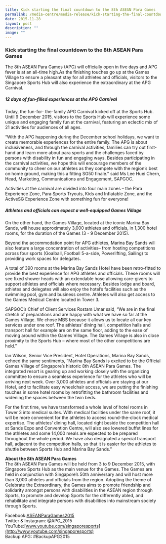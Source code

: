 ```yaml
---
title: Kick starting the final countdown to the 8th ASEAN Para Games
permalink: /media-centre/media-release/kick-starting-the-final-countdown-to-the-8th-asean-para-games/
date: 2015-11-28
layout: post
description: ""
image: ""
---
```

### **Kick starting the final countdown to the 8th ASEAN Para Games**
The 8th ASEAN Para Games (APG) will officially open in five days and APG fever is at an all-time high.As the finishing touches go up at the Games Village to ensure a pleasant stay for all athletes and officials, visitors to the Singapore Sports Hub will also experience the extraordinary at the APG Carnival.

##### **12 days of fun-filled experiences at the APG Carnival**

Today, the fun-for- the-family APG Carnival kicked off at the Sports Hub. Until 9 December 2015, visitors to the Sports Hub will experience some unique and engaging family fun at the carnival, featuring an eclectic mix of 21 activities for audiences of all ages.

“With the APG happening during the December school holidays, we want to create memorable experiences for the entire family. The APG is about inclusiveness, and through the carnival activities, families can try out first-hand and learn more about para sports and the challenges faced by persons with disability in fun and engaging ways. Besides participating in the carnival activities, we hope this will encourage members of the community to cheer on our athletes as they compete with the region’s best on home ground, making this a fitting SG50 finale.” said Ms Lee Huei Chern, Head, Marketing, Communications and Engagement, SAPGOC.

Activities at the carnival are divided into four main zones – the Para Experience Zone, Para Sports Tryouts, Kids and Inflatable Zone, and the ActiveSG Experience Zone with something fun for everyone!

##### **Athletes and officials can expect a well-equipped Games Village**

On the other hand, the Games Village, located at the iconic Marina Bay Sands, will house approximately 3,000 athletes and officials, in 1,300 hotel rooms, for the duration of the Games (3 - 9 December 2015).

Beyond the accommodation point for APG athletes, Marina Bay Sands will also feature a large concentration of activities– from hosting competitions across four sports (Goalball, Football 5-a-side, Powerlifting, Sailing) to providing work spaces for delegates.

A total of 390 rooms at the Marina Bay Sands Hotel have been retro-fitted to provide the best experience for APG athletes and officials. These rooms will see fixed shower heads with an extendable hose allowing care-givers to support athletes and officials where necessary. Besides lodge and board, athletes and delegates will also enjoy the hotel’s facilities such as the swimming pool, gym and business centre. Athletes will also get access to the Games Medical Centre located in Tower 3.

SAPGOC’s Chief of Client Services Rostam Umar said, “We are in the final stretch of preparations and are happy with what we have so far at the Games Village. We chose MBS because it allows us to locate all our key services under one roof. The athletes’ dining hall, competition halls and transport hall for example are on the same floor, adding to the ease of moving around within the Games Village. The Games Village is also in close proximity to the Sports Hub – where most of the other competitions are held.” 

Ian Wilson, Senior Vice President, Hotel Operations, Marina Bay Sands, echoed the same sentiments, “Marina Bay Sands is excited to be the Official Games Village of Singapore’s historic 8th ASEAN Para Games. The integrated resort is gearing up and working closely with the organizing committee to ensure a seamless experience for the athletes who will be arriving next week. Over 3,000 athletes and officials are staying at our Hotel, and to facilitate easy wheelchair access, we are putting the finishing touches in some hotel rooms by retrofitting the bathroom facilities and widening the spaces between the twin beds.

For the first time, we have transformed a whole level of hotel rooms in Tower 3 into medical suites. With medical facilities under the same roof, it will be more convenient for the athletes to access round-the-clock medical expertise. The athletes’ dining hall, located right beside the competition hall at Sands Expo and Convention Centre, will also see lowered buffet lines for the athletes and some 14,000 meals are expected to be prepared throughout the whole period. We have also designated a special transport hall, adjacent to the competition halls, so that it is easier for the athletes to shuttle between Sports Hub and Marina Bay Sands.” 


**About the 8th ASEAN Para Games**
<br>
The 8th ASEAN Para Games will be held from 3 to 9 December 2015, with Singapore Sports Hub as the main venue for the Games. The Games are held in conjunction with Singapore’s 50th anniversary and will host more than 3,000 athletes and officials from the region. Adopting the theme of Celebrate the Extraordinary, the Games aims to promote friendship and solidarity amongst persons with disabilities in the ASEAN region through Sports, to promote and develop Sports for the differently abled, and rehabilitate and integrate persons with disabilities into mainstream society through Sports.

Facebook:[ASEANParaGames2015](https://www.facebook.com/ASEANPARAGAMES2015)<br>
Twitter & Instagram: @APG_2015<br>
YouTube:[www.youtube.com/singaporesports](http://www.youtube.com/singaporesports)<br>
Backup APG: #BackupAPG2015